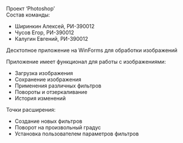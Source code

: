 Проект ‘Photoshop’  
Состав команды:  
- Ширинкин Алексей, РИ-390012  
- Чусов Егор, РИ-390012  
- Калугин Евгений, РИ-390012  
 
Десктопное приложение на WinForms для обработки изображений  

Приложение имеет функционал для работы с изображениями:  
- Загрузка изображения  
- Сохранение изображения  
- Применения различных фильтров  
- Повороты и отзеркаливание  
- История изменений  
 
Точки расширения:  
- Создание новых фильтров  
- Поворот на произвольный градус  
- Установка пользователем параметров фильтров  

